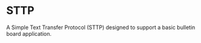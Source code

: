 # STTP
A Simple Text Transfer Protocol (STTP) designed to support a basic bulletin board application.
